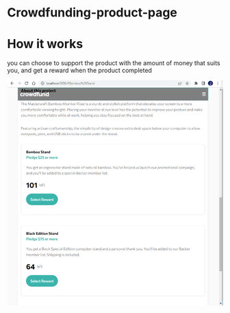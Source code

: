 # Crowdfunding-product-page 

# How it works

you can choose to support the product with the amount of money that suits you, and get a reward when the product completed

![alt text](./src/screenshots/select.PNG "add task")

